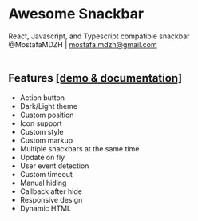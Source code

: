 # Awesome Snackbar
React, Javascript, and Typescript compatible snackbar<br>
@MostafaMDZH | mostafa.mdzh@gmail.com</br></br>

## Features <a href='https://awesome-snackbar.demos.mostafa-mdzh.ir'>[demo & documentation]</a>
- Action button
- Dark/Light theme
- Custom position
- Icon support
- Custom style
- Custom markup
- Multiple snackbars at the same time
- Update on fly
- User event detection
- Custom timeout
- Manual hiding
- Callback after hide
- Responsive design
- Dynamic HTML